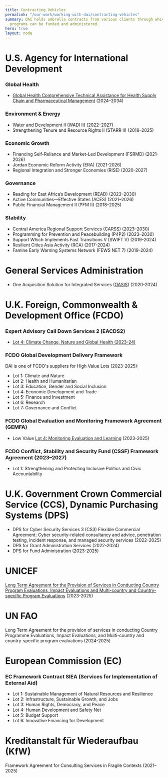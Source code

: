 ```yaml
---
title: Contracting Vehicles
permalink: "/our-work/working-with-dai/contracting-vehicles"
summary: DAI holds umbrella contracts from various clients through which development
  programs can be funded and administered.
hero: true
layout: node
---
```


# U.S. Agency for International Development

### Global Health

* [Global Health Comprehensive Technical Assistance for Health Supply Chain and Pharmaceutical Management](https://www.dai.com/our-work/projects/worldwide-comprehensive-technical-assistance-for-health-supply-chain-and-pharmaceutical-management-comprehensive-ta) (2024–2034)

### Environment & Energy

* Water and Development II (WADI II) (2022–2027)
* Strengthening Tenure and Resource Rights II (STARR II) (2018–2025)

### Economic Growth

* Financing Self-Reliance and Market-Led Development (FSRMD) (2021-2026)
* Jordan Economic Reform Activity (ERA) (2021-2026)
* Regional Integration and Stronger Economies (RISE) (2020-2027)

### Governance

* Reading for East Africa’s Development (READ) (2023–2030)
* Active Communities—Effective States (ACES) (2021–2026)
* Public Financial Management II (PFM II) (2018–2025)

### Stability

* Central America Regional Support Services (CARSS) (2023–2030)
* Programming for Prevention and Peacebuilding (P4P2) (2023–2030) 
* Support Which Implements Fast Transitions V (SWIFT V) (2019-2024)
* Resilient Cities Asia Activity (RCA) (2017-2024)
* Famine Early Warning Systems Network (FEWS NET 7) (2019-2024)

# General Services Administration 

* One Acquisition Solution for Integrated Services ([OASIS](https://www.dai.com/oasis)) (2020-2024)

# U.K. Foreign, Commonwealth & Development Office (FCDO) 

### Expert Advisory Call Down Services 2 (EACDS2)

* [Lot 4: Climate Change, Nature and Global Health (2023-24)](https://www.dai.com/our-work/projects/worldwide-expert-advisory-call-down-services-2-eacds2-lot-4-climate-change-nature-and-global-health)

### FCDO Global Development Delivery Framework 

DAI is one of FCDO's suppliers for High Value Lots (2023-2025):

* Lot 1: Climate and Nature 
* Lot 2: Health and Humanitarian
* Lot 3: Education, Gender and Social Inclusion
* Lot 4: Economic Development and Trade
* Lot 5: Finance and Investment
* Lot 6: Research
* Lot 7: Governance and Conflict

### FCDO Global Evaluation and Monitoring Framework Agreement (GEMFA) 

* Low Value [Lot 4: Monitoring Evaluation and Learning](https://www.dai.com/our-work/projects/worldwide-global-evaluation-and-monitoring-framework-agreement-gemfa-lot-4) (2023-2025)
 
### FCDO Conflict, Stability and Security Fund (CSSF) Framework Agreement (2023–2027) 

* Lot 1: Strengthening and Protecting Inclusive Politics and Civic Accountability 

# U.K. Government Crown Commercial Service (CCS), Dynamic Purchasing Systems (DPS)

* DPS for Cyber Security Services 3 (CS3) Flexible Commercial Agreement: Cyber security-related consultancy and advice, penetration testing, incident response, and managed security services (2022-2025)
* DPS for Grant Administration Services (2022-2024)
* DPS for Fund Administration (2023-2025)

# UNICEF

[Long Term Agreement for the Provision of Services in Conducting Country Program Evaluations, Impact Evaluations and Multi-country and Country-specific Program Evaluations](https://www.dai.com/our-work/projects/unicef-program-evaluations) (2023-2025)

# UN FAO 

Long Term Agreement for the provision of services in conducting Country Programme Evaluations, Impact Evaluations, and Multi-country and country-specific program evaluations (2024-2025)

# European Commission (EC)

### EC Framework Contract SIEA (Services for Implementation of External Aid)
 
* Lot 1: Sustainable Management of Natural Resources and Resilience
* Lot 2: Infrastructure, Sustainable Growth, and Jobs
* Lot 3: Human Rights, Democracy, and Peace
* Lot 4: Human Development and Safety Net
* Lot 5: Budget Support
* Lot 6: Innovative Financing for Development
 
# Kreditanstalt für Wiederaufbau (KfW)

Framework Agreement for Consulting Services in Fragile Contexts (2021–2025)